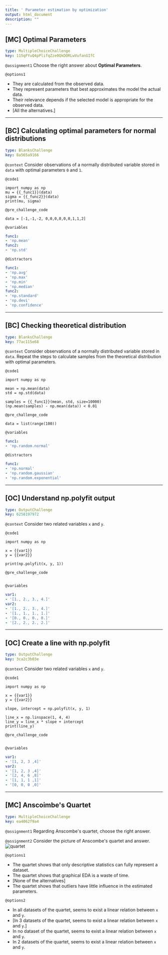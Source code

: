 ```yaml
---
title: ' Parameter estimation by optimization'
output: html_document
description: ""
---
```


## [MC] Optimal Parameters

```yaml
type: MultipleChoiceChallenge
key: 115qFYuQ4pPlifqZze0QkDORLwVufanGIfC
```

`@assignment1`
Choose the right answer about **Optimal Parameters**.

`@options1`
- They are calculated from the observed data.
- They represent parameters that best approximates the model the actual data.
- Their relevance depends if the selected model is appropriate for the observed data.
- [All the alternatives.]

---

## [BC] Calculating optimal parameters for normal distributions

```yaml
type: BlanksChallenge
key: 8a565a9166
```

`@context`
Consider observations of a normally distributed variable stored in `data` with optimal parameters `0` and `1`.

`@code1`
```{python}
import numpy as np
mu = {{_func1}}(data)
sigma = {{_func2}}(data)
print(mu, sigma)
```

`@pre_challenge_code`
```{python}
data = [-1,-1,-2, 0,0,0,0,0,0,1,1,2]
```

`@variables`
```yaml
func1:
- 'np.mean'
func2:
- 'np.std'
```

`@distractors`
```yaml
func1:
- 'np.avg'
- 'np.max'
- 'np.min'
- 'np.median'
func2:
- 'np.standard'
- 'np.devi'
- 'np.confidence'
```

---

## [BC] Checking theoretical distribution

```yaml
type: BlanksChallenge
key: 77ac115e68
```

`@context`
Consider observations of a normally distributed variable stored in `data`. Repeat the steps to calculate samples from the theoretical distribution with optimal parameters.

`@code1`
```{python}
import numpy as np

mean = np.mean(data)
std = np.std(data)

samples = {{_func1}}(mean, std, size=10000)
(np.mean(samples) - np.mean(data)) < 0.01
```

`@pre_challenge_code`
```{python}
data = list(range(100))
```

`@variables`
```yaml
func1:
- 'np.random.normal'
```

`@distractors`
```yaml
func1:
- 'np.normal'
- 'np.random.gaussian'
- 'np.random.exponential'
```

---

## [OC]  Understand np.polyfit output

```yaml
type: OutputChallenge
key: 6258197972
```

`@context`
Consider two related variables `x` and `y`.

`@code1`
```{python}
import numpy as np

x = {{var1}}
y = {{var2}}

print(np.polyfit(x, y, 1))
```

`@pre_challenge_code`
```{python}

```

`@variables`
```yaml
var1:
- '[1., 2., 3., 4.]'
var2:
- '[1., 2., 3., 4.]'
- '[1., 1., 1., 1.]'
- '[0., 0., 0., 0.]'
- '[2., 2., 2., 2.]'
```

---

## [OC] Create a line with np.polyfit

```yaml
type: OutputChallenge
key: 3ca2c3b03e
```

`@context`
Consider two related variables `x` and `y`.

`@code1`
```{python}
import numpy as np

x = {{var1}}
y = {{var2}}

slope, intercept = np.polyfit(x, y, 1)

line_x = np.linspace(1, 4, 4)
line_y = line_x * slope + intercept
print(line_y)
```

`@pre_challenge_code`
```{python}

```

`@variables`
```yaml
var1:
- '[1, 2, 3 ,4]'
var2: 
- '[1, 2, 3 ,4]'
- '[2, 4, 6 ,8]'
- '[1, 1, 1 ,1]'
- '[0, 0, 0 ,0]'
```

---

## [MC] Anscoimbe's Quartet

```yaml
type: MultipleChoiceChallenge
key: ea4062f9a4
```

`@assignment1`
Regarding Anscombe's quartet, choose the right answer.

`@assignment2`
Consider the picture of Anscombe's quartet and answer.
![quartet](https://assets.datacamp.com/production/repositories/4790/datasets/88543fe1a3c06b0a4376241f29c82ff083eaf589/anscombes_quartet.png "Anscombe's quartet")

`@options1`
- The quartet shows that only descriptive statistics can fully represent a dataset.
- The quartet shows that graphical EDA is a waste of time. 
- [None of the alternatives]
- The quartet shows that outliers have little influence in the estimated parameters.

`@options2`
- In all datasets of the quartet, seems to exist a linear relation between `x` and `y`.
- [In 3 datasets of the quartet, seems to exist a linear relation between `x` and `y`.]
- In no dataset of the quartet, seems to exist a linear relation between `x` and `y`.
- In 2 datasets of the quartet, seems to exist a linear relation between `x` and `y`.
